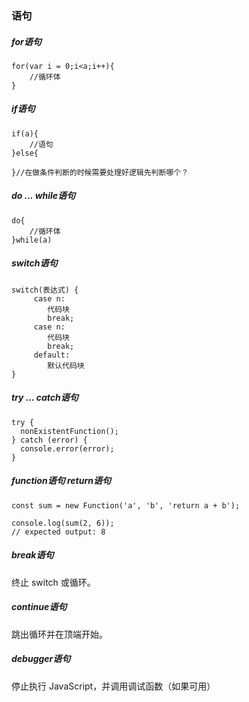 <!--
 * @Author: your name
 * @Date: 2022-03-02 08:30:04
 * @LastEditTime: 2022-03-02 08:30:04
 * @LastEditors: Please set LastEditors
 * @Description: 语句
 * @FilePath: \hNote\js语句.md
-->
### 语句
##### for语句

```
for(var i = 0;i<a;i++){
    //循环体
}
```
##### if语句

```
if(a){
    //语句
}else{
    
}//在做条件判断的时候需要处理好逻辑先判断哪个？
```
##### do ... while语句

```
do{
    //循环体
}while(a)
```
##### switch语句

```
switch(表达式) {
     case n:
        代码块
        break;
     case n:
        代码块
        break;
     default:
        默认代码块
} 
```
##### try ... catch语句

```
try {
  nonExistentFunction();
} catch (error) {
  console.error(error);
}
```
##### function语句 return语句
    
```
const sum = new Function('a', 'b', 'return a + b');

console.log(sum(2, 6));
// expected output: 8

```
##### break语句
终止 switch 或循环。
##### continue语句
跳出循环并在顶端开始。
##### debugger语句
停止执行 JavaScript，并调用调试函数（如果可用）
